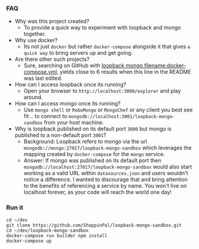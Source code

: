 ### FAQ
* Why was this project created?
    * To provide a quick way to experiment with loopback and mongo together.
* Why use docker?
    * Its not just `docker` but rather `docker-compose` alongside it that gives `a quick way` to bring servers up and get going.
* Are there other such projects?
    * Sure, searching on GitHub with [loopback mongo filename:docker-compose.yml](https://github.com/search?utf8=%E2%9C%93&q=mongo+filename%3Adocker-compose.yml+loopback&type=Code&ref=searchresults), yields close to 6 results when this line in the README was last edited.
* How can I access loopback once its running?
    * Open your browser to `http://localhost:3000/explorer` and play around.
* How can I access mongo once its running?
    * Use `mongo shell` or `RoboMongo` or `MongoChef` or any client you best see fit .. to connect to `mongodb://localhost:3001/loopback-mongo-sandbox` from your host machine.
* Why is loopback published on its default port `3000` but mongo is published to a non-default port `3001`?
    * Background: Loopback refers to mongo via the url `mongodb://mongo:27017/loopback-mongo-sandbox` which leverages the mapping created by `docker-compose` for the `mongo` service.
    * Answer: If mongo was published on its default port then `mongodb://localhost:27017/loopback-mongo-sandbox` would also start working as a valid URL within `datasources.json` and users wouldn't notice a difference. I wanted to discourage that and bring attention to the benefits of referencing a service by name. You won't live on localhost forever, as your code will reach the world one day!

### Run it

```
cd ~/dev
git clone https://github.com/ShoppinPal/loopback-mongo-sandbox.git
cd ~/dev/loopback-mongo-sandbox
docker-compose run builder npm install
docker-compose up
```
